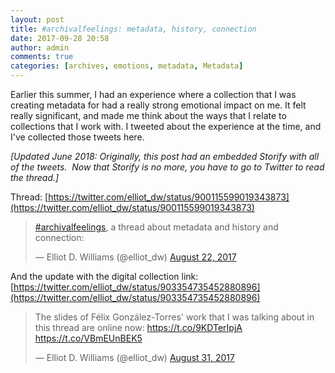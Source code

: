 ```yaml
---
layout: post
title: #archivalfeelings: metadata, history, connection
date: 2017-09-28 20:58
author: admin
comments: true
categories: [archives, emotions, metadata, Metadata]
---
```

Earlier this summer, I had an experience where a collection that I was creating metadata for had a really strong emotional impact on me. It felt really significant, and made me think about the ways that I relate to collections that I work with. I tweeted about the experience at the time, and I've collected those tweets here.

<em>[Updated June 2018: Originally, this post had an embedded Storify with all of the tweets.  Now that Storify is no more, you have to go to Twitter to read the thread.]</em>

Thread:
[https://twitter.com/elliot_dw/status/900115599019343873](https://twitter.com/elliot_dw/status/900115599019343873)
<blockquote class="twitter-tweet"><p lang="en" dir="ltr"><a href="https://twitter.com/hashtag/archivalfeelings?src=hash&amp;ref_src=twsrc%5Etfw">#archivalfeelings</a>, a thread about metadata and history and connection:</p>&mdash; Elliot D. Williams (@elliot_dw) <a href="https://twitter.com/elliot_dw/status/900115599019343873?ref_src=twsrc%5Etfw">August 22, 2017</a></blockquote> 

And the update with the digital collection link:
[https://twitter.com/elliot_dw/status/903354735452880896](https://twitter.com/elliot_dw/status/903354735452880896)
<blockquote class="twitter-tweet"><p lang="en" dir="ltr">The slides of Félix González-Torres&#39; work that I was talking about in this thread are online now: <a href="https://t.co/9KDTerIpjA">https://t.co/9KDTerIpjA</a> <a href="https://t.co/VBmEUnBEK5">https://t.co/VBmEUnBEK5</a></p>&mdash; Elliot D. Williams (@elliot_dw) <a href="https://twitter.com/elliot_dw/status/903354735452880896?ref_src=twsrc%5Etfw">August 31, 2017</a></blockquote>

